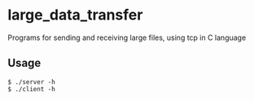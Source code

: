 # large_data_transfer

Programs for sending and receiving large files, using tcp in C language

## Usage

```
$ ./server -h
$ ./client -h
```
